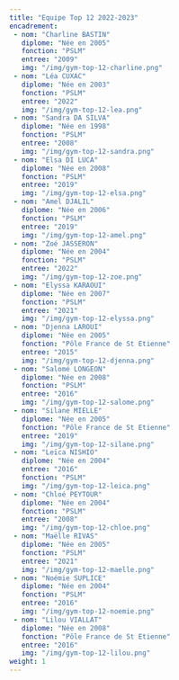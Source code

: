 ```yaml
---
title: "Equipe Top 12 2022-2023"
encadrement:
 - nom: "Charline BASTIN"
   diplome: "Née en 2005"
   fonction: "PSLM"
   entree: "2009"
   img: "/img/gym-top-12-charline.png"
 - nom: "Léa CUXAC"
   diplome: "Née en 2003"
   fonction: "PSLM"
   entree: "2022"
   img: "/img/gym-top-12-lea.png"
 - nom: "Sandra DA SILVA"
   diplome: "Née en 1998"
   fonction: "PSLM"
   entree: "2008"
   img: "/img/gym-top-12-sandra.png"
 - nom: "Elsa DI LUCA"
   diplome: "Née en 2008"
   fonction: "PSLM"
   entree: "2019"
   img: "/img/gym-top-12-elsa.png"
 - nom: "Amel DJALIL"
   diplome: "Née en 2006"
   fonction: "PSLM"
   entree: "2019"
   img: "/img/gym-top-12-amel.png"
 - nom: "Zoé JASSERON"
   diplome: "Née en 2004"
   fonction: "PSLM"
   entree: "2022"
   img: "/img/gym-top-12-zoe.png"
 - nom: "Elyssa KARAOUI"
   diplome: "Née en 2007"
   fonction: "PSLM"
   entree: "2021"
   img: "/img/gym-top-12-elyssa.png"
 - nom: "Djenna LAROUI"
   diplome: "Née en 2005"
   fonction: "Pôle France de St Etienne"
   entree: "2015"
   img: "/img/gym-top-12-djenna.png"
 - nom: "Salomé LONGEON"
   diplome: "Née en 2008"
   fonction: "PSLM"
   entree: "2016"
   img: "/img/gym-top-12-salome.png"
 - nom: "Silane MIELLE"
   diplome: "Née en 2005"
   fonction: "Pôle France de St Etienne"
   entree: "2019"
   img: "/img/gym-top-12-silane.png"
 - nom: "Leïca NISHIO"
   diplome: "Née en 2004"
   entree: "2016"
   fonction: "PSLM"
   img: "/img/gym-top-12-leica.png"
 - nom: "Chloé PEYTOUR"
   diplome: "Née en 2004"
   fonction: "PSLM"
   entree: "2008"
   img: "/img/gym-top-12-chloe.png"
 - nom: "Maëlle RIVAS"
   diplome: "Née en 2005"
   fonction: "PSLM"
   entree: "2021"
   img: "/img/gym-top-12-maelle.png"
 - nom: "Noémie SUPLICE"
   diplome: "Née en 2004"
   fonction: "PSLM"
   entree: "2016"
   img: "/img/gym-top-12-noemie.png"
 - nom: "Lilou VIALLAT"
   diplome: "Née en 2008"
   fonction: "Pôle France de St Etienne"
   entree: "2016"
   img: "/img/gym-top-12-lilou.png"
weight: 1
---
```

